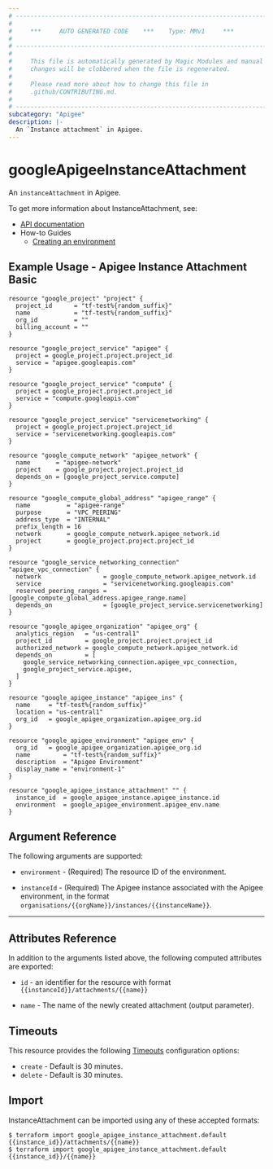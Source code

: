 ```yaml
---
# ----------------------------------------------------------------------------
#
#     ***     AUTO GENERATED CODE    ***    Type: MMv1     ***
#
# ----------------------------------------------------------------------------
#
#     This file is automatically generated by Magic Modules and manual
#     changes will be clobbered when the file is regenerated.
#
#     Please read more about how to change this file in
#     .github/CONTRIBUTING.md.
#
# ----------------------------------------------------------------------------
subcategory: "Apigee"
description: |-
  An `Instance attachment` in Apigee.
---
```


# googleApigeeInstanceAttachment

An `instanceAttachment` in Apigee.

To get more information about InstanceAttachment, see:

* [API documentation](https://cloud.google.com/apigee/docs/reference/apis/apigee/rest/v1/organizations.instances.attachments/create)
* How-to Guides
  * [Creating an environment](https://cloud.google.com/apigee/docs/api-platform/get-started/create-environment)

## Example Usage - Apigee Instance Attachment Basic

```hcl
resource "google_project" "project" {
  project_id      = "tf-test%{random_suffix}"
  name            = "tf-test%{random_suffix}"
  org_id          = ""
  billing_account = ""
}

resource "google_project_service" "apigee" {
  project = google_project.project.project_id
  service = "apigee.googleapis.com"
}

resource "google_project_service" "compute" {
  project = google_project.project.project_id
  service = "compute.googleapis.com"
}

resource "google_project_service" "servicenetworking" {
  project = google_project.project.project_id
  service = "servicenetworking.googleapis.com"
}

resource "google_compute_network" "apigee_network" {
  name       = "apigee-network"
  project    = google_project.project.project_id
  depends_on = [google_project_service.compute]
}

resource "google_compute_global_address" "apigee_range" {
  name          = "apigee-range"
  purpose       = "VPC_PEERING"
  address_type  = "INTERNAL"
  prefix_length = 16
  network       = google_compute_network.apigee_network.id
  project       = google_project.project.project_id
}

resource "google_service_networking_connection" "apigee_vpc_connection" {
  network                 = google_compute_network.apigee_network.id
  service                 = "servicenetworking.googleapis.com"
  reserved_peering_ranges = [google_compute_global_address.apigee_range.name]
  depends_on              = [google_project_service.servicenetworking]
}

resource "google_apigee_organization" "apigee_org" {
  analytics_region   = "us-central1"
  project_id         = google_project.project.project_id
  authorized_network = google_compute_network.apigee_network.id
  depends_on         = [
    google_service_networking_connection.apigee_vpc_connection,
    google_project_service.apigee,
  ]
}

resource "google_apigee_instance" "apigee_ins" {
  name     = "tf-test%{random_suffix}"
  location = "us-central1"
  org_id   = google_apigee_organization.apigee_org.id
}

resource "google_apigee_environment" "apigee_env" {
  org_id   = google_apigee_organization.apigee_org.id
  name         = "tf-test%{random_suffix}"
  description  = "Apigee Environment"
  display_name = "environment-1"
}

resource "google_apigee_instance_attachment" "" {
  instance_id  = google_apigee_instance.apigee_instance.id
  environment  = google_apigee_environment.apigee_env.name
}
```

## Argument Reference

The following arguments are supported:

*   `environment` -
    (Required)
    The resource ID of the environment.

*   `instanceId` -
    (Required)
    The Apigee instance associated with the Apigee environment,
    in the format `organisations/{{orgName}}/instances/{{instanceName}}`.

***

## Attributes Reference

In addition to the arguments listed above, the following computed attributes are exported:

*   `id` - an identifier for the resource with format `{{instanceId}}/attachments/{{name}}`

*   `name` -
    The name of the newly created  attachment (output parameter).

## Timeouts

This resource provides the following
[Timeouts](https://developer.hashicorp.com/terraform/plugin/sdkv2/resources/retries-and-customizable-timeouts) configuration options:

* `create` - Default is 30 minutes.
* `delete` - Default is 30 minutes.

## Import

InstanceAttachment can be imported using any of these accepted formats:

```console
$ terraform import google_apigee_instance_attachment.default {{instance_id}}/attachments/{{name}}
$ terraform import google_apigee_instance_attachment.default {{instance_id}}/{{name}}
```
